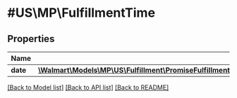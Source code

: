 # #US\MP\FulfillmentTime

## Properties

Name | Type | Description | Notes
------------ | ------------- | ------------- | -------------
**date** | [**\Walmart\Models\MP\US\Fulfillment\PromiseFulfillments200ResponsePayloadFulfillmentPlansInnerFulfillmentModulesInnerFulfillmentGroupsInnerFulfillmentOptionsInnerFulfillmentsInnerFulfillmentTimeDate**](PromiseFulfillments200ResponsePayloadFulfillmentPlansInnerFulfillmentModulesInnerFulfillmentGroupsInnerFulfillmentOptionsInnerFulfillmentsInnerFulfillmentTimeDate.md) |  | [optional]


[[Back to Model list]](../) [[Back to API list]](../../Api/US/MP) [[Back to README]](../../README.md)
